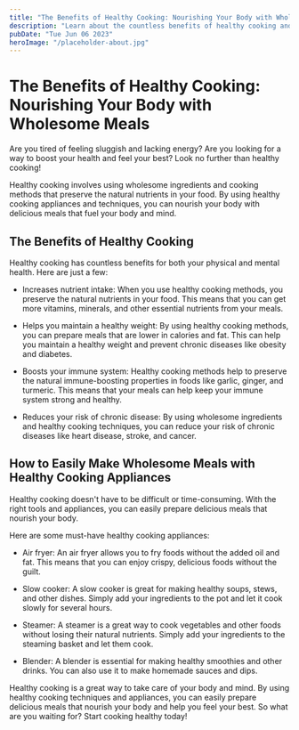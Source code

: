 ```yaml
---
title: "The Benefits of Healthy Cooking: Nourishing Your Body with Wholesome Meals"
description: "Learn about the countless benefits of healthy cooking and how it can help you nourish your body. Find out how to easily make wholesome meals with healthy cooking appliances."
pubDate: "Tue Jun 06 2023"
heroImage: "/placeholder-about.jpg"
---
```


# The Benefits of Healthy Cooking: Nourishing Your Body with Wholesome Meals

Are you tired of feeling sluggish and lacking energy? Are you looking for a way to boost your health and feel your best? Look no further than healthy cooking!

Healthy cooking involves using wholesome ingredients and cooking methods that preserve the natural nutrients in your food. By using healthy cooking appliances and techniques, you can nourish your body with delicious meals that fuel your body and mind.

## The Benefits of Healthy Cooking

Healthy cooking has countless benefits for both your physical and mental health. Here are just a few:

- Increases nutrient intake: When you use healthy cooking methods, you preserve the natural nutrients in your food. This means that you can get more vitamins, minerals, and other essential nutrients from your meals.

- Helps you maintain a healthy weight: By using healthy cooking methods, you can prepare meals that are lower in calories and fat. This can help you maintain a healthy weight and prevent chronic diseases like obesity and diabetes.

- Boosts your immune system: Healthy cooking methods help to preserve the natural immune-boosting properties in foods like garlic, ginger, and turmeric. This means that your meals can help keep your immune system strong and healthy.

- Reduces your risk of chronic disease: By using wholesome ingredients and healthy cooking techniques, you can reduce your risk of chronic diseases like heart disease, stroke, and cancer.

## How to Easily Make Wholesome Meals with Healthy Cooking Appliances

Healthy cooking doesn&#39;t have to be difficult or time-consuming. With the right tools and appliances, you can easily prepare delicious meals that nourish your body.

Here are some must-have healthy cooking appliances:

- Air fryer: An air fryer allows you to fry foods without the added oil and fat. This means that you can enjoy crispy, delicious foods without the guilt.

- Slow cooker: A slow cooker is great for making healthy soups, stews, and other dishes. Simply add your ingredients to the pot and let it cook slowly for several hours.

- Steamer: A steamer is a great way to cook vegetables and other foods without losing their natural nutrients. Simply add your ingredients to the steaming basket and let them cook.

- Blender: A blender is essential for making healthy smoothies and other drinks. You can also use it to make homemade sauces and dips.

Healthy cooking is a great way to take care of your body and mind. By using healthy cooking techniques and appliances, you can easily prepare delicious meals that nourish your body and help you feel your best. So what are you waiting for? Start cooking healthy today!